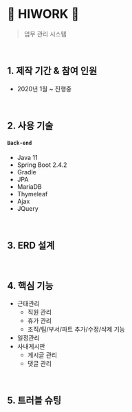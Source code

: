 # 👋 HIWORK 💼
> 업무 관리 시스템


<br>

## 1. 제작 기간 & 참여 인원
- 2020년 1월 ~ 진행중

<br>

## 2. 사용 기술
#### `Back-end`
  - Java 11
  - Spring Boot 2.4.2
  - Gradle
  - JPA
  - MariaDB 
  - Thymeleaf
  - Ajax
  - JQuery

<br>

## 3. ERD 설계


<br>

## 4. 핵심 기능

- 근태관리
  - 직원 관리
  - 휴가 관리
  - 조직/팀/부서/파트 추가/수정/삭제 기능
- 일정관리
- 사내게시판
  - 게시글 관리
  - 댓글 관리


<br>

## 5. 트러블 슈팅

<br>

